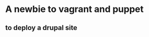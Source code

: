 A newbie to vagrant and puppet 
==============================

to deploy a drupal site
-----------------------

